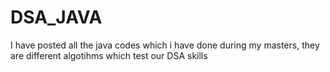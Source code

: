 # DSA_JAVA

I have posted all the java codes which i have done during my masters,
they are different algotihms which test our DSA skills